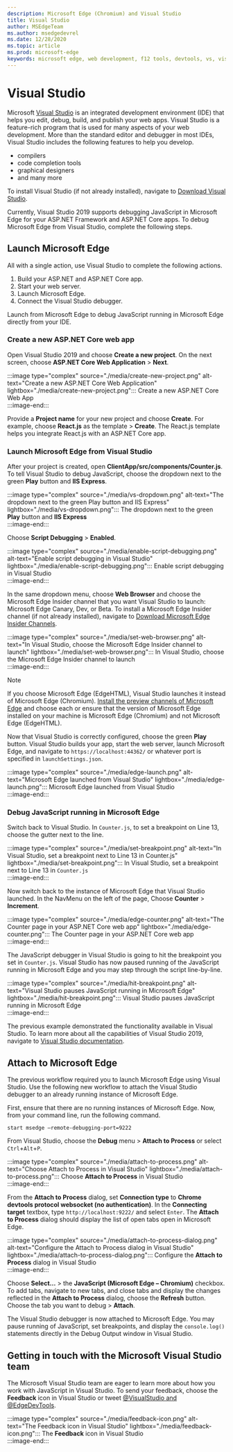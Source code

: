 ```yaml
---
description: Microsoft Edge (Chromium) and Visual Studio
title: Visual Studio
author: MSEdgeTeam
ms.author: msedgedevrel
ms.date: 12/28/2020
ms.topic: article
ms.prod: microsoft-edge
keywords: microsoft edge, web development, f12 tools, devtools, vs, visual studio, debugger
---
```

# Visual Studio  

Microsoft [Visual Studio][MicrosoftVisualstudioVs] is an integrated development environment \(IDE\) that helps you edit, debug, build, and publish your web apps.  Visual Studio is a feature-rich program that is used for many aspects of your web development.  More than the standard editor and debugger in most IDEs, Visual Studio includes the following features to help you develop.  

*   compilers  
*   code completion tools  
*   graphical designers  
*   and many more  

To install Visual Studio \(if not already installed\), navigate to [Download Visual Studio][MicrosoftVisualstudioDownloads].  

Currently, Visual Studio 2019 supports debugging JavaScript in Microsoft Edge for your ASP\.NET Framework and ASP\.NET Core apps.  To debug Microsoft Edge from Visual Studio, complete the following steps.  

## Launch Microsoft Edge  

All with a single action, use Visual Studio to complete the following actions.  

1.  Build your ASP.NET and ASP.NET Core app.  
1.  Start your web server.  
1.  Launch Microsoft Edge.  
1.  Connect the Visual Studio debugger.  
    
Launch from Microsoft Edge to debug JavaScript running in Microsoft Edge directly from your IDE.  

### Create a new ASP.NET Core web app  

Open Visual Studio 2019 and choose **Create a new project**.  On the next screen, choose **ASP.NET Core Web Application** > **Next**.  

:::image type="complex" source="./media/create-new-project.png" alt-text="Create a new ASP.NET Core Web Application" lightbox="./media/create-new-project.png":::
   Create a new ASP.NET Core Web App  
:::image-end:::  

Provide a **Project name** for your new project and choose **Create**.  For example, choose **React.js** as the template > **Create**.  The React.js template helps you integrate React.js with an ASP.NET Core app.  

### Launch Microsoft Edge from Visual Studio  

After your project is created, open **ClientApp/src/components/Counter.js**.  To tell Visual Studio to debug JavaScript, choose the dropdown next to the green **Play** button and **IIS Express**.  

:::image type="complex" source="./media/vs-dropdown.png" alt-text="The dropdown next to the green Play button and IIS Express" lightbox="./media/vs-dropdown.png":::
   The dropdown next to the green **Play** button and **IIS Express**  
:::image-end:::  

Choose **Script Debugging** > **Enabled**.  

:::image type="complex" source="./media/enable-script-debugging.png" alt-text="Enable script debugging in Visual Studio" lightbox="./media/enable-script-debugging.png":::
   Enable script debugging in Visual Studio  
:::image-end:::  

In the same dropdown menu, choose **Web Browser** and choose the Microsoft Edge Insider channel that you want Visual Studio to launch:  Microsoft Edge Canary, Dev, or Beta.  To install a Microsoft Edge Insider channel \(if not already installed\), navigate to [Download Microsoft Edge Insider Channels][MicrosoftedgeinsiderDownload].  

:::image type="complex" source="./media/set-web-browser.png" alt-text="In Visual Studio, choose the Microsoft Edge Insider channel to launch" lightbox="./media/set-web-browser.png":::
   In Visual Studio, choose the Microsoft Edge Insider channel to launch  
:::image-end:::  

> [!NOTE]
> If you choose Microsoft Edge \(EdgeHTML\), Visual Studio launches it instead of Microsoft Edge \(Chromium\).  [Install the preview channels of Microsoft Edge][MicrosoftedgeinsiderDownload] and choose each or ensure that the version of Microsoft Edge installed on your machine is Microsoft Edge \(Chromium\) and not Microsoft Edge \(EdgeHTML\).  

Now that Visual Studio is correctly configured, choose the green **Play** button.  Visual Studio builds your app, start the web server, launch Microsoft Edge, and navigate to `https://localhost:44362/` or whatever port is specified in `launchSettings.json`.  

:::image type="complex" source="./media/edge-launch.png" alt-text="Microsoft Edge launched from Visual Studio" lightbox="./media/edge-launch.png":::
   Microsoft Edge launched from Visual Studio  
:::image-end:::  

### Debug JavaScript running in Microsoft Edge  

Switch back to Visual Studio.  In `Counter.js`, to set a breakpoint on Line 13, choose the gutter next to the line.  

:::image type="complex" source="./media/set-breakpoint.png" alt-text="In Visual Studio, set a breakpoint next to Line 13 in Counter.js" lightbox="./media/set-breakpoint.png":::
   In Visual Studio, set a breakpoint next to Line 13 in `Counter.js`  
:::image-end:::  

Now switch back to the instance of Microsoft Edge that Visual Studio launched.  In the NavMenu on the left of the page, Choose **Counter** > **Increment**.  

:::image type="complex" source="./media/edge-counter.png" alt-text="The Counter page in your ASP.NET Core web app" lightbox="./media/edge-counter.png":::
   The Counter page in your ASP.NET Core web app  
:::image-end:::  

The JavaScript debugger in Visual Studio is going to hit the breakpoint you set in `Counter.js`.  Visual Studio has now paused running of the JavaScript running in Microsoft Edge and you may step through the script line-by-line.  

:::image type="complex" source="./media/hit-breakpoint.png" alt-text="Visual Studio pauses JavaScript running in Microsoft Edge" lightbox="./media/hit-breakpoint.png":::
   Visual Studio pauses JavaScript running in Microsoft Edge  
:::image-end:::  

The previous example demonstrated the functionality available in Visual Studio.  To learn more about all the capabilities of Visual Studio 2019, navigate to [Visual Studio documentation][VisualstudioWindowsViewVs2019PreserveViewTrue].  

## Attach to Microsoft Edge  

The previous workflow required you to launch Microsoft Edge using Visual Studio.  Use the following new workflow to attach the Visual Studio debugger to an already running instance of Microsoft Edge.  

First, ensure that there are no running instances of Microsoft Edge.  Now, from your command line, run the following command.  

```console
start msedge –remote-debugging-port=9222
```  

From Visual Studio, choose the **Debug** menu > **Attach to Process** or select `Ctrl`+`Alt`+`P`.  

:::image type="complex" source="./media/attach-to-process.png" alt-text="Choose Attach to Process in Visual Studio" lightbox="./media/attach-to-process.png":::
   Choose **Attach to Process** in Visual Studio  
:::image-end:::  

From the **Attach to Process** dialog, set **Connection type** to **Chrome devtools protocol websocket (no authentication)**.  In the **Connecting target** textbox, type `http://localhost:9222/` and select `Enter`.  The **Attach to Process** dialog should display the list of open tabs open in Microsoft Edge.  

:::image type="complex" source="./media/attach-to-process-dialog.png" alt-text="Configure the Attach to Process dialog in Visual Studio" lightbox="./media/attach-to-process-dialog.png":::
   Configure the **Attach to Process** dialog in Visual Studio  
:::image-end:::  

Choose **Select…** > the **JavaScript (Microsoft Edge – Chromium)** checkbox.  To add tabs, navigate to new tabs, and close tabs and display the changes reflected in the **Attach to Process** dialog, choose the **Refresh** button.  Choose the tab you want to debug > **Attach**.  

The Visual Studio debugger is now attached to Microsoft Edge.  You may pause running of JavaScript, set breakpoints, and display the `console.log()` statements directly in the Debug Output window in Visual Studio.  

## Getting in touch with the Microsoft Visual Studio team  

The Microsoft Visual Studio team are eager to learn more about how you work with JavaScript in Visual Studio.  To send your feedback, choose the **Feedback** icon in Visual Studio or tweet [@VisualStudio and @EdgeDevTools][TwitterIntentTweetTextVisualStudioEdgeDevTools].  

:::image type="complex" source="./media/feedback-icon.png" alt-text="The Feedback icon in Visual Studio" lightbox="./media/feedback-icon.png":::
   The **Feedback** icon in Visual Studio  
:::image-end:::  

<!-- links -->  

[MicrosoftVisualstudioVs]: https://visualstudio.microsoft.com/vs "Visual Studio 2019"  

[MicrosoftVisualstudioDownloads]: https://visualstudio.microsoft.com/downloads "Download Visual Studio 2019"  

[MicrosoftedgeinsiderDownload]: https://www.microsoftedgeinsider.com/download "Download Microsoft Edge Insider Channels"  

[VisualstudioWindowsViewVs2019PreserveViewTrue]: /visualstudio/windows/?view=vs-2019&preserve-view=true "Visual Studio documentation | Microsoft Docs"  

[TwitterIntentTweetTextVisualStudioEdgeDevTools]: https://twitter.com/intent/tweet?text=@VisualStudio+@EdgeDevTools "@VisualStudio+@EdgeDevTools | Twitter"  
